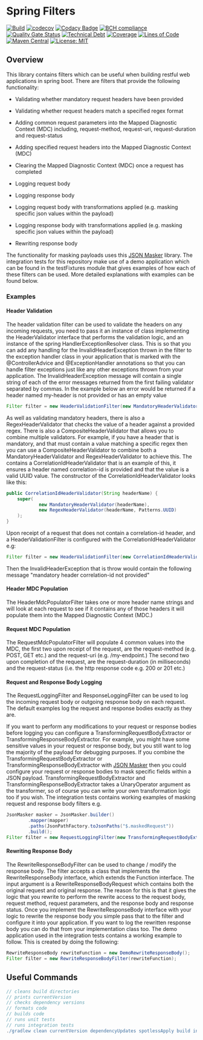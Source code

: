 # Spring Filters

[![Build](https://github.com/michaelruocco/spring-filters/workflows/pipeline/badge.svg)](https://github.com/michaelruocco/spring-filters/actions)
[![codecov](https://codecov.io/gh/michaelruocco/spring-filters/branch/master/graph/badge.svg?token=oqKun1zNII)](https://codecov.io/gh/michaelruocco/spring-filters)
[![Codacy Badge](https://app.codacy.com/project/badge/Grade/84c95c60c3ff49fd8bba6c63a68efcd8)](https://www.codacy.com/gh/michaelruocco/spring-filters/dashboard?utm_source=github.com&amp;utm_medium=referral&amp;utm_content=michaelruocco/spring-filters&amp;utm_campaign=Badge_Grade)
[![BCH compliance](https://bettercodehub.com/edge/badge/michaelruocco/spring-filters?branch=master)](https://bettercodehub.com/results/michaelruocco/spring-filters)
[![Quality Gate Status](https://sonarcloud.io/api/project_badges/measure?project=michaelruocco_spring-filters&metric=alert_status)](https://sonarcloud.io/dashboard?id=michaelruocco_spring-filters)
[![Technical Debt](https://sonarcloud.io/api/project_badges/measure?project=michaelruocco_spring-filters&metric=sqale_index)](https://sonarcloud.io/dashboard?id=michaelruocco_spring-filters)
[![Coverage](https://sonarcloud.io/api/project_badges/measure?project=michaelruocco_spring-filters&metric=coverage)](https://sonarcloud.io/dashboard?id=michaelruocco_spring-filters)
[![Lines of Code](https://sonarcloud.io/api/project_badges/measure?project=michaelruocco_spring-filters&metric=ncloc)](https://sonarcloud.io/dashboard?id=michaelruocco_spring-filters)
[![Maven Central](https://img.shields.io/maven-central/v/com.github.michaelruocco/spring-filters.svg?label=Maven%20Central)](https://search.maven.org/search?q=g:%22com.github.michaelruocco%22%20AND%20a:%22spring-filters%22)
[![License: MIT](https://img.shields.io/badge/License-MIT-yellow.svg)](https://opensource.org/licenses/MIT)

## Overview

This library contains filters which can be useful when building restful web applications in spring boot. There
are filters that provide the following functionality:

*   Validating whether mandatory request headers have been provided

*   Validating whether request headers match a specified regex format

*   Adding common request parameters into the Mapped Diagnostic Context (MDC) including, request-method, request-uri, 
    request-duration and request-status

*   Adding specified request headers into the Mapped Diagnostic Context (MDC)

*   Clearing the Mapped Diagnostic Context (MDC) once a request has completed

*   Logging request body

*   Logging response body

*   Logging request body with transformations applied (e.g. masking specific json values within the payload)

*   Logging response body with transformations applied (e.g. masking specific json values within the payload)

*   Rewriting response body

The functionality for masking payloads uses this [JSON Masker](https://github.com/michaelruocco/json-masker) library.
The integration tests for this repository make use of a demo application which can be found in the testFixtures module
that gives examples of how each of these filters can be used. More detailed explanations with examples can be found
below.

### Examples

#### Header Validation

The header validation filter can be used to validate the headers on any incoming requests, you
need to pass it an instance of class implementing the HeaderValidator interface that performs the validation
logic, and an instance of the spring HandlerExceptionResolver class. This is so that you can add any handling
for the InvalidHeaderException thrown in the filter to the exception handler class in your application that
is marked with the @ControllerAdvice and @ExceptionHandler annotations so that you can handle filter exceptions
just like any other exceptions thrown from your application. The InvalidHeaderException message will contain a single
string of each of the error messages returned from the first failing validator separated by commas. In the example
below an error would be returned if a header named my-header is not provided or has an empty value

```java
Filter filter = new HeaderValidationFilter(new MandatoryHeaderValidator("my-header"), handlerExceptionResolver);
```

As well as validating mandatory headers, there is also a RegexHeaderValidator that checks the value of a header against
a provided regex. There is also a CompositeHeaderValidator that allows you to combine multiple validators. For example,
if you have a header that is mandatory, and that must contain a value matching a specific regex then you can use a
CompositeHeaderValidator to combine both a MandatoryHeaderValidator and RegexHeaderValidator to achieve this. The
contains a CorrelationIdHeaderValidator that is an example of this, it ensures a header named correlation-id is provided
and that the value is a valid UUID value. The constructor of the CorrelationIdHeaderValidator looks like this:

```java
public CorrelationIdHeaderValidator(String headerName) {
    super(
            new MandatoryHeaderValidator(headerName),
            new RegexHeaderValidator(headerName, Patterns.UUID)
    );
}
```

Upon receipt of a request that does not contain a correlation-id header, and a HeaderValidationFilter is configured
with the CorrelationIdHeaderValidator e.g:

```java
Filter filter = new HeaderValidationFilter(new CorrelationIdHeaderValidator(), handlerExceptionResolver);
```

Then the InvalidHeaderException that is throw would contain the following message "mandatory header correlation-id
not provided"

#### Header MDC Population

The HeaderMdcPopulatorFilter takes one or more header name strings and will look at each request to see if it contains
any of those headers it will populate them into the Mapped Diagnostic Context (MDC.)

#### Request MDC Population

The RequestMdcPopulatorFilter will populate 4 common values into the MDC, the first two upon receipt of the
request, are the request-method (e.g. POST, GET etc.) and the request-uri (e.g. /my-endpoint.) The second two upon
completion of the request, are the request-duration (in milliseconds) and the request-status (i.e. the http response
code e.g. 200 or 201 etc.)

#### Request and Response Body Logging

The RequestLoggingFilter and ResponseLoggingFilter can be used to log the incoming request body or outgoing response
body on each request. The default examples log the request and response bodies exactly as they are.

If you want to perform any modifications to your request or response bodies before logging you can configure
a TransformingRequestBodyExtractor or TransformingResponseBodyExtractor. For example, you might have some sensitive
values in your request or response body, but you still want to log the majority of the payload for debugging purposes.
If you combine the TransformingRequestBodyExtractor or TransformingResponseBodyExtractor with
[JSON Masker](https://github.com/michaelruocco/json-masker) then you could configure your request or response bodies
to mask specific fields within a JSON payload. TransformingRequestBodyExtractor and TransformingResponseBodyExtractor
takes a UnaryOperator<String> argument as the transformer, so of course you can write your own transformation logic too
if you wish. The integration tests contains working examples of masking request and response body filters e.g.

```java
JsonMasker masker = JsonMasker.builder()
        .mapper(mapper)
        .paths(JsonPathFactory.toJsonPaths("$.maskedRequest"))
        .build();
Filter filter = new RequestLoggingFilter(new TransformingRequestBodyExtractor(masker)));
```

#### Rewriting Response Body

The RewriteResponseBodyFilter can be used to change / modify the response body. The filter accepts a class
that implements the RewriteResponseBody interface, which extends the Function interface. The input argument is
a RewriteResponseBodyRequest which contains both the original request and original response. The reason for this
is that it gives the logic that you rewrite to perform the rewrite access to the request body, request method, request
parameters, and the response body and response status. Once you implement the RewriteResponseBody interface with
your logic to rewrite the response body you simple pass that to the filter and configure it into your application.
If you want to log the rewritten response body you can do that from your implementation class too. The demo application
used in the integration tests contains a working example to follow. This is created by doing the following:

```java
RewriteResponseBody rewriteFunction = new DemoRewriteResponseBody();
Filter filter = new RewriteResponseBodyFilter(rewriteFunction);
```

## Useful Commands

```gradle
// cleans build directories
// prints currentVersion
// checks dependency versions
// formats code
// builds code
// runs unit tests
// runs integration tests
./gradlew clean currentVersion dependencyUpdates spotlessApply build integrationTest
```